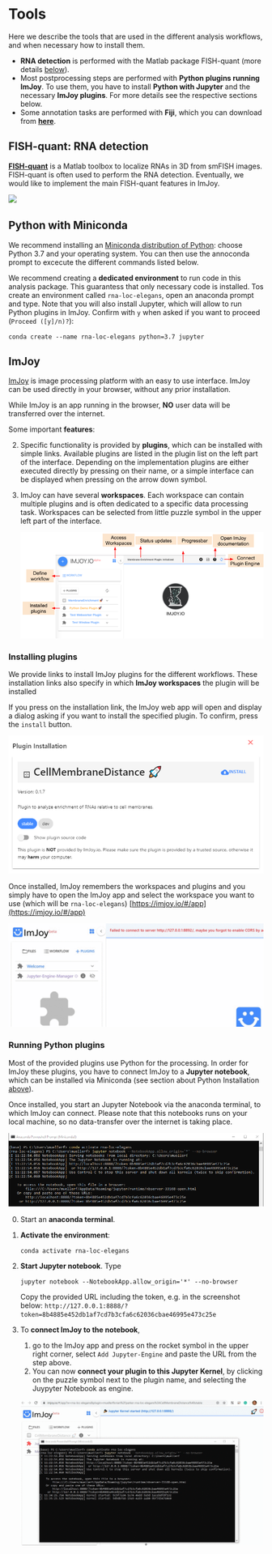 # Tools
Here we describe the tools that are used in the different analysis workflows, and when necessary how to install them. 
 
* **RNA detection** is performed with the Matlab package FISH-quant (more details [below](#fish-quant-rna-detection)).
* Most postprocessing steps are performed with **Python plugins running ImJoy**. To use them, you have to install **Python with Jupyter** and the necessary **ImJoy plugins**. For more details see the respective sections below.
* Some annotation tasks are performed with **Fiji**, which you can download from [**here**](https://fiji.sc/).

## FISH-quant: RNA detection

[**FISH-quant**](https://bitbucket.org/muellerflorian/fish_quant/) is a Matlab toolbox to
localize RNAs in 3D from smFISH images. FISH-quant is often used to perform the RNA
detection. Eventually, we would like to implement the main FISH-quant features in ImJoy.

<img src="https://raw.githubusercontent.com/muellerflorian/rna-loc/master/docs/img/fq-screenshot.png" width="600px"></img>


## Python with Miniconda
We recommend installing an [Miniconda distribution of Python](https://docs.conda.io/en/latest/miniconda.html): choose Python 3.7 and your operating system. You  can then use the annoconda prompt to excecute the different commands listed below. 

We recommend creating a **dedicated environment** to run code in this analysis package. 
This guarantess that only necessary code is installed. Tos create an environment called `rna-loc-elegans`, open an anaconda prompt and type. Note that you will also install Jupyter, which will allow to run Python plugins in ImJoy.
Confirm with `y` when asked if you want to proceed (`Proceed ([y]/n)?`): 

```
conda create --name rna-loc-elegans python=3.7 jupyter
```

## ImJoy
[ImJoy](https://imjoy.io/docs/#/) is image processing platform with an easy
 to use interface. ImJoy can be used directly in your browser, without any prior installation. 

 While ImJoy is an app running in the browser, **NO** user data will be transferred over the internet. 
 
 Some important **features**:

 2. Specific functionality is provided by **plugins**, which can be installed with simple links. Available 
    plugins are listed in the plugin list on the left part of the interface. Depending on the implementation 
    plugins are either executed directly by pressing on their name, or a simple interface can be displayed when
    pressing on the arrow down symbol. 
 3. ImJoy can have several **workspaces**. Each workspace can contain multiple plugins and is often
    dedicated to a specific data processing task. Workspaces can be selected from little puzzle symbol in the upper left part of the interface.
 
    ![imjoy-interface](img/imjoy-interface.png)

### Installing plugins
We provide links to install ImJoy plugins for the different workflows. 
These installation links also specify in which **ImJoy workspaces** the plugin will be installed  

If you press on the installation link, the ImJoy web app will open and display a
dialog asking if you want to install the specified plugin. To confirm, press 
the `install` button.

![imjoy-plugin-installation](img/imjoy-plugin-installation.png)

Once installed, ImJoy remembers the workspaces and plugins and you simply have to
open the ImJoy app and select the workspace you want to use (which will be `rna-loc-elegans`) 
[https://imjoy.io/#/app](https://imjoy.io/#/app)

![imjoy-workspacer.gif](img/imjoy-workspace.gif)

### Running Python plugins 
Most of the provided plugins use Python for the processing. In order for ImJoy these plugins, you have 
to connect ImJoy to a **Jupyter notebook**, which can be installed via Miniconda (see section about Python Installation [above](#python-with-miniconda)). 

Once installed, you start an Jupyter Notebook via the anaconda terminal, to which ImJoy can connect. 
Please note that this notebooks runs on your local machine, so no data-transfer over the internet is taking place. 

![terminal-launch-jupyter.png](img/terminal-launch-jupyter.png)

0. Start an **anaconda terminal**. 
1. **Activate the environment**:
    ```
    conda activate rna-loc-elegans
    ```
0. **Start Jupyter notebook**. Type
    ```
    jupyter notebook --NotebookApp.allow_origin='*' --no-browser
    ```
    Copy the provided URL including the token, e.g. in the screenshot below: `http://127.0.0.1:8888/?token=8b4885e452db1af7cd7b3cfa6c62036cbae46995e473c25e`
0. To **connect ImJoy to the notebook**, 
   
    1. go to the ImJoy app and press on the rocket symbol in the upper right corner, 
       select `Add Jupyter-Engine` and paste the URL from the step above. 
    2. You can now **connect your plugin to this Jupyter Kernel**, by clicking on the puzzle symbol 
       next to the plugin name, and selecting the Juypyter Notebook as engine.  

    ![imjoy-connect-jupyter.gif](img/imjoy-connect-jupyter.gif)
    
